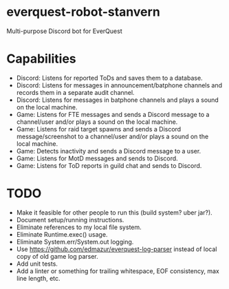 # everquest-robot-stanvern
Multi-purpose Discord bot for EverQuest

# Capabilities
- Discord: Listens for reported ToDs and saves them to a database.
- Discord: Listens for messages in announcement/batphone channels and records them in a separate audit channel.
- Discord: Listens for messages in batphone channels and plays a sound on the local machine.
- Game: Listens for FTE messages and sends a Discord message to a channel/user and/or plays a sound on the local machine.
- Game: Listens for raid target spawns and sends a Discord message/screenshot to a channel/user and/or plays a sound on the local machine.
- Game: Detects inactivity and sends a Discord message to a user.
- Game: Listens for MotD messages and sends to Discord.
- Game: Listens for ToD reports in guild chat and sends to Discord.

# TODO
- Make it feasible for other people to run this (build system? uber jar?).
- Document setup/running instructions.
- Eliminate references to my local file system.
- Eliminate Runtime.exec() usage.
- Eliminate System.err/System.out logging.
- Use https://github.com/edmazur/everquest-log-parser instead of local copy of old game log parser.
- Add unit tests.
- Add a linter or something for trailing whitespace, EOF consistency, max line length, etc.